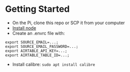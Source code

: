 # Getting Started
- On the Pi, clone this repo or SCP it from your computer
- [Install node](https://linuxize.com/post/how-to-install-node-js-on-raspberry-pi/)
- Create an .envrc file with:
```
export SOURCE_EMAIL=...;
export SOURCE_EMAIL_PASSWORD=...;
export AIRTABLE_API_KEY=...;
export AIRTABLE_TABLE_ID=...;
```
- Install calibre: `sudo apt install calibre`
